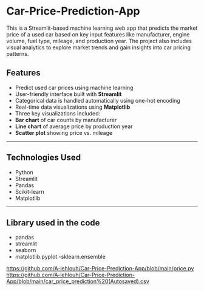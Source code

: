 # Car-Price-Prediction-App
 This is a Streamlit-based machine learning web app that predicts the market price of a used car based on key input features like manufacturer, engine volume, fuel type, mileage, and production year. The project also includes visual analytics to explore market trends and gain insights into car pricing patterns.

##  Features

-  Predict used car prices using machine learning
-  User-friendly interface built with **Streamlit**
-  Categorical data is handled automatically using one-hot encoding
-  Real-time data visualizations using **Matplotlib**  
-  Three key visualizations included:
  - **Bar chart** of car counts by manufacturer
  - **Line chart** of average price by production year
  - **Scatter plot** showing price vs. mileage

---

##  Technologies Used

- Python
- Streamlit
- Pandas
- Scikit-learn
- Matplotlib

---

## Library used in the code
- pandas
- streamlit
- seaborn
- matplotlib.pyplot
-sklearn.ensemble

https://github.com/A-lehlouh/Car-Price-Prediction-App/blob/main/price.py
https://github.com/A-lehlouh/Car-Price-Prediction-App/blob/main/car_price_prediction%20(Autosaved).csv
